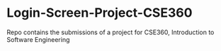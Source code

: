 # Login-Screen-Project-CSE360
Repo contains the submissions of a project for CSE360, Introduction to Software Engineering
